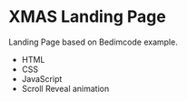 # XMAS Landing Page


Landing Page based on Bedimcode example.

- HTML
- CSS
- JavaScript
- Scroll Reveal animation
